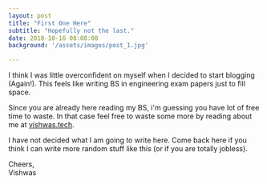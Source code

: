 ```yaml
---
layout: post
title: "First One Here"
subtitle: "Hopefully not the last."
date: 2018-10-16 08:08:08
background: '/assets/images/post_1.jpg'

---
```


I think I was little overconfident on myself when I decided to start blogging (Again!). This feels like writing BS in engineering exam papers just to fill space. 

Since you are already here reading my BS, i'm guessing you have lot of free time to waste. In that case feel free to waste some more by reading about me at [vishwas.tech](http://vishwas.tech).

I have not decided what I am going to write here. Come back here if you think I can write more random stuff like this (or if you are totally jobless).


Cheers,  
Vishwas 